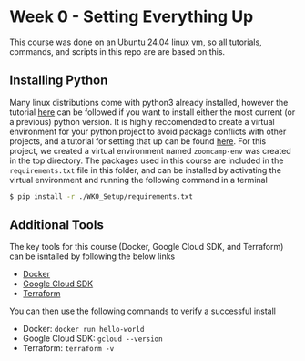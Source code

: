 # Week 0 - Setting Everything Up

This course was done on an Ubuntu 24.04 linux vm, so all tutorials, commands, and scripts in this repo are are based on this. 

## Installing Python

Many linux distributions come with python3 already installed, however the tutorial [here](https://docs.vultr.com/how-to-install-python-and-pip-on-ubuntu-24-04) can be followed if you want to install either the most current (or a previous) python version. It is highly reccomended to create a virtual environment for your python project to avoid package conflicts with other projects, and a tutorial for setting that up can be found [here](https://docs.python.org/3/library/venv.html). For this project, we created a virtual environment named `zoomcamp-env` was created in the top directory. The packages used in this course are included in the `requirements.txt` file in this folder, and can be installed by activating the virtual environment and running the following command in a terminal

```bash
$ pip install -r ./WK0_Setup/requirements.txt
```

## Additional Tools

The key tools for this course (Docker, Google Cloud SDK, and Terraform) can be isntalled by following the below links

* [Docker](https://docs.docker.com/engine/install/ubuntu/)
* [Google Cloud SDK](https://cloud.google.com/sdk/docs/install#deb)
* [Terraform](https://developer.hashicorp.com/terraform/tutorials/aws-get-started/install-cli)

You can then use the following commands to verify a successful install

* Docker: `docker run hello-world`
* Google Cloud SDK: `gcloud --version`
* Terraform: `terraform -v`